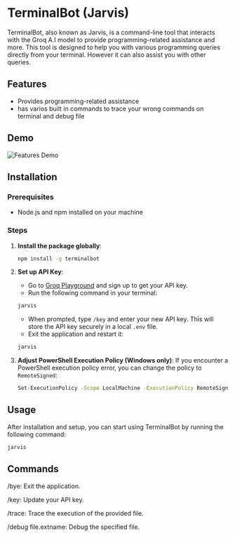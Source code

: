 # TerminalBot (Jarvis)

TerminalBot, also known as Jarvis, is a command-line tool that interacts with the Groq A.I model to provide programming-related assistance and more. This tool is designed to help you with various programming queries directly from your terminal. However it can also assist you with other queries. 

## Features
- Provides programming-related assistance
- has varios built in commands to trace your wrong commands on terminal and debug file

## Demo
![Features Demo](.github/assets/demo.gif)

## Installation

### Prerequisites
- Node.js and npm installed on your machine

### Steps
1. **Install the package globally**:
    ```sh
    npm install -g terminalbot
    ```

2. **Set up API Key**:
    - Go to [Groq Playground](https://console.groq.com/playground) and sign up to get your API key.
    - Run the following command in your terminal:
    ```sh
    jarvis
    ```
    - When prompted, type `/key` and enter your new API key. This will store the API key securely in a local `.env` file.
    - Exit the application and restart it:
    ```sh
    jarvis
    ```

3. **Adjust PowerShell Execution Policy (Windows only)**:
    If you encounter a PowerShell execution policy error, you can change the policy to `RemoteSigned`:
    ```sh
    Set-ExecutionPolicy -Scope LocalMachine -ExecutionPolicy RemoteSigned -Force
    ```

## Usage

After installation and setup, you can start using TerminalBot by running the following command:
```sh
jarvis
```

## Commands

/bye: Exit the application.

/key: Update your API key.

/trace: Trace the execution of the provided file.

/debug file.extname: Debug the specified file.
